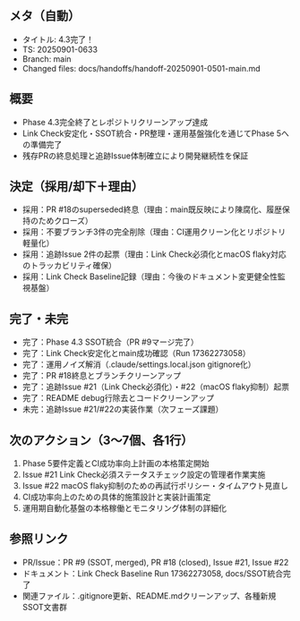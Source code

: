 ## メタ（自動）
- タイトル: 4.3完了！
- TS: 20250901-0633
- Branch: main
- Changed files: docs/handoffs/handoff-20250901-0501-main.md

## 概要
- Phase 4.3完全終了とレポジトリクリーンアップ達成
- Link Check安定化・SSOT統合・PR整理・運用基盤強化を通じてPhase 5への準備完了
- 残存PRの終息処理と追跡Issue体制確立により開発継続性を保証

## 決定（採用/却下＋理由）
- 採用：PR #18のsuperseded終息（理由：main既反映により陳腐化、履歴保持のためクローズ）
- 採用：不要ブランチ3件の完全削除（理由：CI運用クリーン化とリポジトリ軽量化）
- 採用：追跡Issue 2件の起票（理由：Link Check必須化とmacOS flaky対応のトラッカビリティ確保）
- 採用：Link Check Baseline記録（理由：今後のドキュメント変更健全性監視基盤）

## 完了・未完
- 完了：Phase 4.3 SSOT統合（PR #9マージ完了）
- 完了：Link Check安定化とmain成功確認（Run 17362273058）
- 完了：運用ノイズ解消（.claude/settings.local.json gitignore化）
- 完了：PR #18終息とブランチクリーンアップ
- 完了：追跡Issue #21（Link Check必須化）・#22（macOS flaky抑制）起票
- 完了：README debug行除去とコードクリーンアップ
- 未完：追跡Issue #21/#22の実装作業（次フェーズ課題）

## 次のアクション（3〜7個、各1行）
1. Phase 5要件定義とCI成功率向上計画の本格策定開始
2. Issue #21 Link Check必須ステータスチェック設定の管理者作業実施
3. Issue #22 macOS flaky抑制のための再試行ポリシー・タイムアウト見直し
4. CI成功率向上のための具体的施策設計と実装計画策定
5. 運用期自動化基盤の本格稼働とモニタリング体制の詳細化

## 参照リンク
- PR/Issue：PR #9 (SSOT, merged), PR #18 (closed), Issue #21, Issue #22
- ドキュメント：Link Check Baseline Run 17362273058, docs/SSOT統合完了
- 関連ファイル：.gitignore更新、README.mdクリーンアップ、各種新規SSOT文書群
